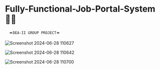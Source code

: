 # Fully-Functional-Job-Portal-System👨‍💻
      ⏩DEA-II GROUP PROJECT⏪ 

      
![Screenshot 2024-06-28 110627](https://github.com/SE-LAPS/Fully-functional-Job-Portal-System/assets/87580847/d3b3f063-ca16-4816-ae83-3ddd39391e35)


![Screenshot 2024-06-28 110642](https://github.com/SE-LAPS/Fully-functional-Job-Portal-System/assets/87580847/715e7108-9722-483b-9ed1-bc0785512ece)


![Screenshot 2024-06-28 110700](https://github.com/SE-LAPS/Fully-functional-Job-Portal-System/assets/87580847/3df318d6-e29a-4eac-b882-5925209c757b)
